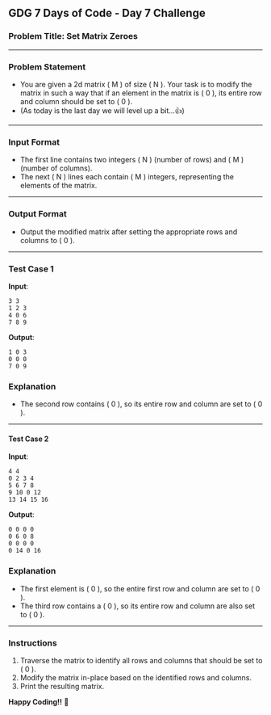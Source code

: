 ## **GDG 7 Days of Code - Day 7 Challenge**

### **Problem Title**: **Set Matrix Zeroes**

---

### **Problem Statement**  

- You are given a 2d matrix \( M \) of size \( N \). Your task is to modify the matrix in such a way that if an element in the matrix is \( 0 \), its entire row and column should be set to \( 0 \). 
- (As today is the last day we will level up a bit...👍)
---

### **Input Format**  

- The first line contains two integers \( N \) (number of rows) and \( M \) (number of columns).  
- The next \( N \) lines each contain \( M \) integers, representing the elements of the matrix.  

---

### **Output Format**  
- Output the modified matrix after setting the appropriate rows and columns to \( 0 \).  

---

### **Test Case 1**

**Input**:  
```
3 3
1 2 3
4 0 6
7 8 9
```

**Output**:  
```
1 0 3
0 0 0
7 0 9
```
### **Explanation**  

   - The second row contains \( 0 \), so its entire row and column are set to \( 0 \).
---
#### **Test Case 2**

**Input**:  
```
4 4
0 2 3 4
5 6 7 8
9 10 0 12
13 14 15 16
```

**Output**:  
```
0 0 0 0
0 6 0 8
0 0 0 0
0 14 0 16
```
### **Explanation** 

   - The first element is \( 0 \), so the entire first row and column are set to \( 0 \).  
   - The third row contains a \( 0 \), so its entire row and column are also set to \( 0 \).  

---

### **Instructions**  

1. Traverse the matrix to identify all rows and columns that should be set to \( 0 \).  
2. Modify the matrix in-place based on the identified rows and columns.  
3. Print the resulting matrix.

**Happy Coding!!** 🚀
